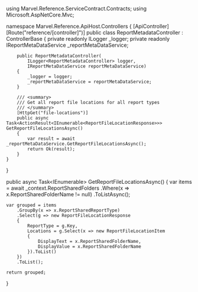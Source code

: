 using Marvel.Reference.ServiceContract.Contracts;
using Microsoft.AspNetCore.Mvc;

namespace Marvel.Reference.ApiHost.Controllers
{
    [ApiController]
    [Route("reference/[controller]")]
    public class ReportMetadataController : ControllerBase
    {
        private readonly ILogger<ReportMetadataController> _logger;
        private readonly IReportMetaDataService _reportMetaDataService;

        public ReportMetadataController(
            ILogger<ReportMetadataController> logger,
            IReportMetaDataService reportMetaDataService)
        {
            _logger = logger;
            _reportMetaDataService = reportMetaDataService;
        }

        /// <summary>
        /// Get all report file locations for all report types
        /// </summary>
        [HttpGet("file-locations")]
        public async Task<ActionResult<IEnumerable<ReportFileLocationResponse>>> GetReportFileLocationsAsync()
        {
            var result = await _reportMetaDataService.GetReportFileLocationsAsync();
            return Ok(result);
        }
    }
}








public async Task<IEnumerable<ReportFileLocationResponse>> GetReportFileLocationsAsync()
{
    var items = await _context.ReportSharedFolders
        .Where(x => x.ReportSharedFolderName != null)
        .ToListAsync();

    var grouped = items
        .GroupBy(x => x.ReportSharedReportType)
        .Select(g => new ReportFileLocationResponse
        {
            ReportType = g.Key,
            Locations = g.Select(x => new ReportFileLocationItem
            {
                DisplayText = x.ReportSharedFolderName,
                DisplayValue = x.ReportSharedFolderName
            }).ToList()
        })
        .ToList();

    return grouped;
}